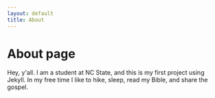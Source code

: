 ```yaml
---
layout: default
title: About
---
```

# About page

Hey, y'all. I am a student at NC State, and this is my first project using Jekyll. In my free time I like to hike, sleep, read my Bible, and share the gospel.